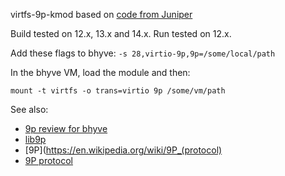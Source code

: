 virtfs-9p-kmod based on [code from Juniper](https://github.com/Juniper/virtfs/compare/jnpr/virtfs)

Build tested on 12.x, 13.x and 14.x. Run tested on 12.x.

Add these flags to bhyve: `-s 28,virtio-9p,9p=/some/local/path`

In the bhyve VM, load the module and then:

`mount -t virtfs -o trans=virtio 9p /some/vm/path`

See also:

* [9p review for bhyve](https://reviews.freebsd.org/D10335)
* [lib9p](https://github.com/conclusiveeng/lib9p)
* [9P](https://en.wikipedia.org/wiki/9P_(protocol)
* [9P protocol](http://9p.io/sys/man/5/INDEX.html)
